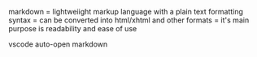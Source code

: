 markdown = lightweiight markup language with a plain text formatting syntax
         = can be converted into html/xhtml and other formats
         = it's main purpose is readability and ease of use

vscode
 auto-open markdown 